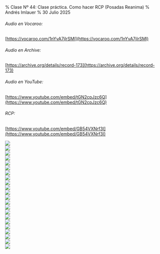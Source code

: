 % Clase Nº 44: Clase práctica. Como hacer RCP (Posadas Reanima)
% Andrés Imlauer
% 30 Julio 2025

###### Audio en Vocaroo:   
[https://vocaroo.com/1nYvA7jIrSMl](https://vocaroo.com/1nYvA7jIrSMl)   
###### Audio en Archive:   
[https://archive.org/details/record-173](https://archive.org/details/record-173)   
###### Audio en YouTube:   
[https://www.youtube.com/embed/tGN2cpJzc6Q](https://www.youtube.com/embed/tGN2cpJzc6Q)   
###### RCP:   
[https://www.youtube.com/embed/GB54VXNrf3I](https://www.youtube.com/embed/GB54VXNrf3I)   
   
![](https://blogger.googleusercontent.com/img/b/R29vZ2xl/AVvXsEgP_mXYgz-p0s6ye9EivR3Fmb6yOt2ot_jOPNHsKqHD5MRRb2zHakfLlt_7Dbn3K4joW-EWoCsWmx9_3X8PybZkAhtzzKeSFm6yvO_N9INLU3kEDRtCuxARC6GNiM9_p2angX5khfSiHzuX2-n58McOsSuRPvtUlTtUUYintROB7NRhN_PnwNLfygG5Eds/s4160/IMG-20250630-WA0003.jpg)   
![](https://blogger.googleusercontent.com/img/b/R29vZ2xl/AVvXsEj5GUd1QpbkEzOXyjqWu5LqvCIdxPoz6v07bo6XLIU3OXflyafrhH-wEz5lbTgT5y_Mw6JXS_pyNk_zoGcEH8HeV_O0VKBHhGPT3azdi4bCuM9mt7jlYp3lI-oGZA4j5qMmqSPygjiUq9Pj97rSVOnDHi52cUV2H2BG0fe6vmxY54yBJjo_A-T7EDk_VVw/s4160/IMG-20250630-WA0002.jpg)   
![](https://blogger.googleusercontent.com/img/b/R29vZ2xl/AVvXsEiHeXA9bFVMQ8tnyvHyGL_S8X7xJB-FhdH-42qMBzOTR3cd0swXBjJeKIlnyKbt4PyRzgogfbwjAas47_9bh2-nXwuXtQgmFOG8gVOzsnnTpWJ5fHwAmkXPoBgasU3bBujwvD55l6W_gQxRrCPHqQYHWQ1b50xaeOju53kHo3PNgd4GWMk-346ZE2HFsL8/s4160/IMG-20250630-WA0006.jpg)   
![](https://blogger.googleusercontent.com/img/b/R29vZ2xl/AVvXsEjvhzl582XXlyKGmzV16ok9Iupvaz6dRFurBUZrBqACh3r2wLoSC2hPVgtk7Faepq0wbQKohfxeXkpB6YQzDLIutJmFkDplHCdFxVry-KZD0ipqZR2ygoJxzbslK7dA8XjRabOw4HwsKpCipdigZ9J6lDHVQgR0_sHJ1laCYabldwQpxA0eiVZ4cBTZLJA/s4160/IMG-20250630-WA0009.jpg)   
![](https://blogger.googleusercontent.com/img/b/R29vZ2xl/AVvXsEgD66KZ0r9xepeUXuCPW0ZflraOuKpAyQqvE8C4BvaP32xgdOs3CuXQ-t2-r9nGPRQsC4UnmuFjom0XbLpTugZhVn4ooEZDiDmByoGn9lcZ3g4UKakQb7L-PBeNmBlYjPy_614hvlvtsAtGO0mjCDrlf6LqSLLITKur6ua1PIb1zdpBBM3lzRZXWyY-3fA/s4160/IMG-20250630-WA0008.jpg)   
![](https://blogger.googleusercontent.com/img/b/R29vZ2xl/AVvXsEi7qGxi6prkKUZuJb-eavHLjBAtFbEl-0QZK6cOQnRQCkg89y1lueXm1M1R37AmbvhyphenhyphenYHs_fGqEUKwkE55qWCigc7sTE9hxbzGi43CmUU9QvIioTS-VpHxfO00uyt1lLgaYCv9bTm8rkIRdb5eK5OISyniiklHu9HAKXZS1qgZ9X9fHk_nIxoY9Duqh0m4/s4160/IMG-20250630-WA0007.jpg)   
![](https://blogger.googleusercontent.com/img/b/R29vZ2xl/AVvXsEiuwW6F5wvtqRy7l9Jctek_6hc54tEurpdIPy1KtROYgNYeodPolLcHnfMTlnZ67TAubXFlHc9_gxWNcRI92qPQvNG6gz7ZtTXpw4qs3Ed9o1CJ7QlCcF0HNUxNwK_MzDVw8bHOPZKg4wPtM2AM0AAO_C04GImrWzOUObD94BrFsTpeRZ4GHW27MGpRl9w/s4160/IMG-20250630-WA0011.jpg)   
![](https://blogger.googleusercontent.com/img/b/R29vZ2xl/AVvXsEh5L3wM63n2SG09xP_a6N9Sk3G6s7u5P3X6JGGE7ZVZ27lu7LR9SeBXBkluRDHq2ABmpAYOFQ7ZXSpvgzaWt4c8jCzVLBqJCGiheu2yPeIehxuOviqZq48BlsnfNNfKgL7EpH3RNFWqAtOkcvQKj0eWXlg4nhJHCPQCyUSsWVtVah-AKGt7xpXogIPxCbU/s4160/IMG-20250630-WA0010.jpg)   
![](https://blogger.googleusercontent.com/img/b/R29vZ2xl/AVvXsEgOWiEUezKlcFdYyPFAGYcO4ilDrdoQF4JbgiS-BAkvhyphenhyphenoNPfzoBka4WApsN_29e1sO92Kwm9wTSY_zJjQ9nn-YUHl5_jmSRTaCQoQMgt9Qs5fKLXwXahzC3GjW6UADMJGBvWBXpegDte_skvzRy-GhrWMyL0gRvk7xCbxDkkNFo22FWEq2P8XWsmUyZvQ/s4160/IMG-20250630-WA0025.jpg)   
![](https://blogger.googleusercontent.com/img/b/R29vZ2xl/AVvXsEgzzFu1Fo8A-ZelEVDXPSOeG4I92opadwcLNKmAqIjN6QswZ7QQh0w52oYxfWoIQ8UZeN9acu9kamQOV6fFDHyxOKPNwwskzTgbnHMI5yNKOxbrQFD3QftgbeTpp7rTbJa9Fd2e7kTlAkDN1yljkqk9i2x3f8EvD-LMRndSALNVG3usOiNWFVA13M0q4A4/s4160/IMG-20250630-WA0015.jpg)   
![](https://blogger.googleusercontent.com/img/b/R29vZ2xl/AVvXsEhaCy_LYhXTdvgHJTsgWrUXgISdITGDFyaLujnStuSjwoMak_NRDq5ZKF0k_9A9d8v_LrttFkSHts30jLk3enGvU4bvyVT7blBpra29u398UPauCdqt1SzwTIFD9Ic_Z_tD1rx8oPWdSL9XMF5llAtVGATrCoXcAytMHVm_2A9HazBfcGSP8-Mhp0FbyoA/s4160/IMG-20250630-WA0014.jpg)   
![](https://blogger.googleusercontent.com/img/b/R29vZ2xl/AVvXsEhgGGroFPHLQY-PjfWxf0e8mmI4NnYycESC35w_4TKR54TyWlhniD_XIbO-6DR2cH8HwEkyJwuYHSERpdQiJitClKUhoBuKNQ8qF9bUeN7oqjBA7Tm7j9IhDQd0lRXjixVwEmzVeFqDOqJdYvFG0CjWUBOV7kToz0d4M7Nx-_wAQiqyAYUIQbushp-A-0s/s4160/IMG-20250630-WA0013.jpg)   
![](https://blogger.googleusercontent.com/img/b/R29vZ2xl/AVvXsEgVzIE5AlkNSkVsUXzhLLnZozRnu9pO18bmr8zv8qUae5580B1qsTpBAdcpdMxPlq6-06tiFCo2-ltmA9AaTmk_efKkop0qREhCuijcxjC2yDuRQpqNH7naTI6IuJAYJUPaRlICyNRWVCBDjRzYSRLM9zc8HflN_WTGmjjdlVak4XG9tDb6kGb6Cwi-du0/s4160/IMG-20250630-WA0012.jpg)   
![](https://blogger.googleusercontent.com/img/b/R29vZ2xl/AVvXsEhpw1rDy7UE5lwB9jsTvgLtPguEfU5c6Hd5_sxFRaXLWVtryLB0HROd7tjb6sBfAKqSoOo18HXsO0S2hL_mjMG95wd-6Rp7Sg2ZY1BAqRx_pqz186pY6w1qVWj4YyVi7PGi-lQw6li81W45oXoNkh5nXHMeoubYis1mB3M3HSCFPKeZtKw_Y7OwVoxGILQ/s4160/IMG-20250630-WA0024.jpg)   
![](https://blogger.googleusercontent.com/img/b/R29vZ2xl/AVvXsEigfqrTDxqVcdp34BnIgj-fwzz4L-B_TSYHm9PS6lBy73r7ZiLmlVd1vMX1qhIhm57swDwew-zi5dfL5LRkWv7HwZ4gKi4VHzlmCWuyhGTxkVar9XqfHYI35ERFM5mEDj50ZAXWwJLDFo5g-Kv2bz_UTfxaECtUiATxX99hKiTmK3uzYdhdxbBJPzwKyTk/s4160/IMG-20250630-WA0023.jpg)   
![](https://blogger.googleusercontent.com/img/b/R29vZ2xl/AVvXsEgc-S-ixP8eSMaLHz4brXgEUH4Pz-RJFAsRE1RwB_c52zf2BdNh3WxCuwKPurOTQMDHotP53uBmB9fvoH2z2a8xKkmW9UJg-4rW3yqKotNjbcMa8vZ36FNTSQra8KvqmsNyP8XZT4Pp_4BQDTOTnmOZ0OSDD7KE48E8I75JA4PDGlk1oUyzgRVPcIPhU4w/s4160/IMG-20250630-WA0022.jpg)   
![](https://blogger.googleusercontent.com/img/b/R29vZ2xl/AVvXsEg2D3ifs4URUJZpYXWn0S02u7OlicDMac_hb6cQ6OK4kmqIOnhO2MjoZQ04eU2NLtqyBERJJsC_X1G0f8URU9KVyoD2WcWtNljMZq3AJJth0wq8bDS1QVMhz9EYR3-mZqT26-Gwt22OYuWmzxVs5-P7DqzPa4SE8IFKlncTs3GdzgHXIwuw9u62UoIm-OY/s4160/IMG-20250630-WA0021.jpg)   
![](https://blogger.googleusercontent.com/img/b/R29vZ2xl/AVvXsEgnGsK_nF732VDR6WdoYkYBxrw9YWl6mYbbwgwsZMTnGW-6Lceaoaha31pk3ffhH1j0RuUgS0FaWUSCeCl7HbyG6SvrbxMfbbC_gex0WCtfSetiz3b4Q0xswAtL3VWA3zq378_Oj5o_RHxVViFkst582LPXadkW4R-4cFosnszau0fmPG8KxveQcASfzVs/s4160/IMG-20250630-WA0020.jpg)   
![](https://blogger.googleusercontent.com/img/b/R29vZ2xl/AVvXsEjabdS66YuDIkFivL_jDao0QjZXbMKbpiUVtnVdyKZiLToas7BW4ZHyClEZww2OniYVED70qfRuAdhYcjcpVU7UPGRkjEnkLvstkLNH1rXgl8yMkGsbk21Bt80QizJj46qWuaHYoRWiUqykKgoGnF8HdM942lRHhR-1-ynzsqbMgoi0Db9Gi_9sIJyjlew/s4160/IMG-20250630-WA0019.jpg)   
![](https://blogger.googleusercontent.com/img/b/R29vZ2xl/AVvXsEheJanO-HzaOfmj0AvKb2m74-Qy9Fc1jEMxDOKsI3fEPWhoNnt131GPiBX0c1m9l1oIKWzSgAamaaZyWk-gyD4rhRslTfQGHfNcDwj5p4vA91dggvVQzze6aq4dLQxALLXxanl41k-bmOcMTlrcL12UBKbg-K5SPlcud4Zvv2DYDLpRzUI7qZs4zT01odI/s4160/IMG-20250630-WA0018.jpg)   
![](https://blogger.googleusercontent.com/img/b/R29vZ2xl/AVvXsEiDaasmBVV8rqBfhRhY2n77VU6wc-7OlfU977idfrbxn8v4M18ooN5gHaCjsyZopcCfUXjfIzvM2l7Y_L1Jn9KqccvFj8RzqkZCWliduQqt3ywJqABSJdzr9LbV_aKjzFgnA4l-p_khrrQD9aAynWW50boS2P-2Olw4qOECmncRPpk5s8DXw9cU5dg72OQ/s4160/IMG-20250630-WA0017.jpg)   
![](https://blogger.googleusercontent.com/img/b/R29vZ2xl/AVvXsEhMrupUPwj88J2yI5PtoFEtdwM6CjKf8vYSj6HoS1zFR4Z6vZOCYGGpIy1_PgM3VgqkL5Eh8JrLKbixf34FUlyRtWHjDd2q7je0xuMoezoGK6DhToV6jQVZXs63_583R75rkkzdrKQxIOGgxyE1yo_fGvUMrXZks9cGaxpVrdVhomJdOJV0alGqGHr74N8/s4160/IMG-20250630-WA0016.jpg)   
   
